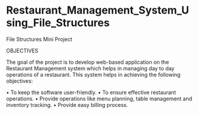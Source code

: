# Restaurant_Management_System_Using_File_Structures
File Structures Mini Project

OBJECTIVES

The goal of the project is to develop web-based application on the Restaurant Management system which helps in managing day to day operations of a restaurant.
This system helps in achieving the following objectives:

•  To keep the software user-friendly.
•	To ensure effective restaurant operations.
•	Provide operations like menu planning, table management and inventory tracking.
•	Provide easy billing process.
